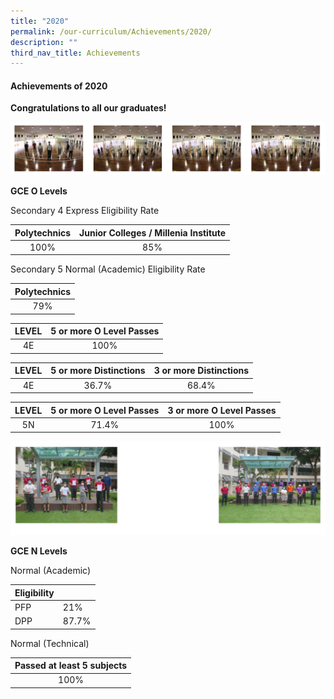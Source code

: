 ```yaml
---
title: "2020"
permalink: /our-curriculum/Achievements/2020/
description: ""
third_nav_title: Achievements
---
```

#### **Achievements of 2020**


**Congratulations to all our graduates!**

![](/images/Our%20Curriculum/Achievements/2020/Y1.png)

**GCE O Levels**

Secondary 4 Express Eligibility Rate

| Polytechnics |  Junior Colleges / Millenia Institute |
|:------------:|:-------------------------------------:|
|     100%     |                  85%                  |

Secondary 5 Normal (Academic) Eligibility Rate

| Polytechnics |
|:------------:|
|      79%     |

| LEVEL | 5 or more O Level Passes |
|:-----:|:------------------------:|
|   4E  |           100%           |

| LEVEL | 5 or more Distinctions | 3 or more Distinctions |
|:-----:|:----------------------:|:----------------------:|
|   4E  |          36.7%         |          68.4%         |

| LEVEL | 5 or more O Level Passes | 3 or more O Level Passes |
|:-----:|:------------------------:|:------------------------:|
|   5N  |           71.4%          |           100%           |

![](/images/Our%20Curriculum/Achievements/2020/Y2.png)

**GCE N Levels**

Normal (Academic)

| Eligibility |       |
|-------------|-------|
|     PFP     |  21%  |
|     DPP     | 87.7% |

Normal (Technical)

| Passed at least 5 subjects |
|:--------------------------:|
|            100%            |

